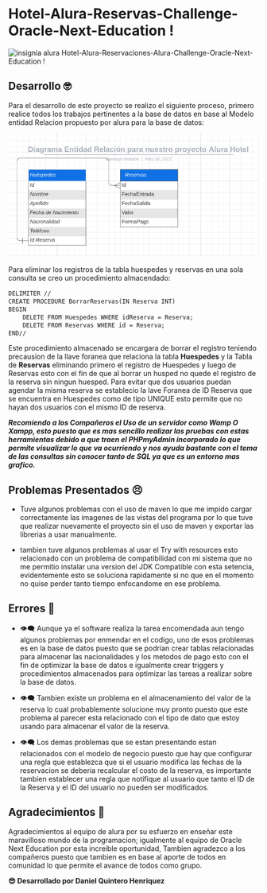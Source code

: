 # Hotel-Alura-Reservas-Challenge-Oracle-Next-Education !

 <img src="" type="image/png" alt="insignia alura" widt=100 height=100> Hotel-Alura-Reservaciones-Alura-Challenge-Oracle-Next-Education !

## Desarrollo :nerd_face:

Para el desarrollo de este proyecto se realizo el siguiente proceso, primero realice todos los trabajos pertinentes a la base de datos en base al Modelo entidad 
Relacion propuesto por alura para la base de datos:

<img src="DB_MER.png" alt="Base de Datos" />

Para eliminar los registros de la tabla huespedes y reservas en una sola consulta se creo un procedimiento almacendado:

    DELIMITER //
    CREATE PROCEDURE BorrarReservas(IN Reserva INT)
    BEGIN
    	DELETE FROM Huespedes WHERE idReserva = Reserva;
        DELETE FROM Reservas WHERE id = Reserva;
    END//

Este procedimiento almacenado se encargara de borrar el registro teniendo precausion de la llave foranea que relaciona la tabla **Huespedes** y la Tabla de **Reservas** eliminando primero el registro de Huespedes y luego de Reservas esto con el fin de que al borrar un husped no quede el registro de la reserva sin ningun huesped.
Para evitar que dos usuarios puedan agendar la misma reserva se establecio la lave Foranea de ID Reserva que se encuentra en Huespedes como de tipo UNIQUE esto permite que no hayan dos usuarios con el mismo ID de reserva.

***Recomiendo a los Compañeros el Uso de un servidor como Wamp O Xampp, esto puesto que es mas sencillo realizar las pruebas con estas herramientas debido a que traen el PHPmyAdmin incorporado lo que permite visualizar lo que va ocurriendo y nos ayuda bastante con el tema de las consultas sin conocer tanto de SQL ya que es un entorno mas grafico.***

## Problemas Presentados  :persevere:

- Tuve algunos problemas con el uso de maven lo que me impido cargar correctamente las imagenes de las vistas del programa por lo que tuve que realizar nuevamente el proyecto sin el uso de maven y exportar las librerias a usar manualmente.

- tambien tuve algunos problemas al usar el Try with resources esto relacionado con un problema de compatibilidad con mi sistema que no me permitio instalar una version del JDK Compatible con esta setencia, evidentemente esto se soluciona rapidamente si no que en el momento no quise perder tanto tiempo enfocandome en ese problema.

## Errores :anger:

- :eye_speech_bubble:  Aunque ya el software realiza la tarea encomendada aun tengo algunos problemas por enmendar en el codigo, uno de esos problemas es en la base de datos puesto que se podrian crear tablas relacionadas para almacenar las nacionalidades y los metodos de pago esto con el fin de optimizar la base de datos e igualmente crear triggers y procedimientos almacenados para optimizar las tareas a realizar sobre la base de datos.

- :eye_speech_bubble: Tambien existe un problema en el almacenamiento del valor de la reserva lo cual probablemente solucione muy pronto puesto que  este problema al parecer esta relacionado con el tipo de dato que estoy usando para almacenar el valor de la reserva.

-  :eye_speech_bubble: Los demas problemas que se estan presentando estan relacionados con el modelo de negocio puesto que hay que configurar una regla que establezca que si el usuario modifica las fechas de la reservacion se deberia recalcular el costo de la reserva, es importante tambien establecer una regla que notifique al usuario que tanto el ID de la Reserva y el ID del usuario no pueden ser modificados.

## Agradecimientos :punch:

Agradecimientos al equipo de alura por su esfuerzo en enseñar este maravilloso mundo de la programacion; igualmente al equipo de Oracle Next Education por esta increible oportunidad, Tambien agradezco  a los compañeros puesto que tambien es en base al aporte de todos en comunidad lo que permite el avance de todos como grupo.

**:sunglasses: Desarrollado por Daniel Quintero Henriquez**
